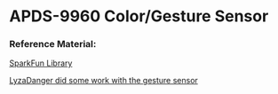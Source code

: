 # APDS-9960 Color/Gesture Sensor

### Reference Material:

[SparkFun Library](https://github.com/sparkfun/APDS-9960_RGB_and_Gesture_Sensor)

[LyzaDanger did some work with the gesture sensor](https://github.com/lyzadanger/apds9960)



